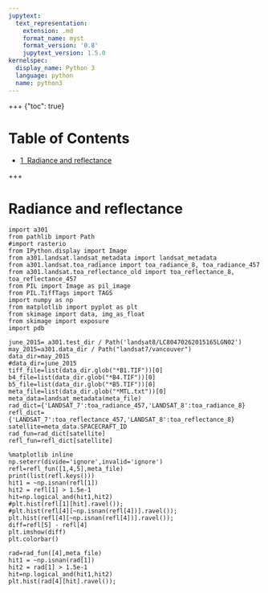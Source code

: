 ```yaml
---
jupytext:
  text_representation:
    extension: .md
    format_name: myst
    format_version: '0.8'
    jupytext_version: 1.5.0
kernelspec:
  display_name: Python 3
  language: python
  name: python3
---
```


+++ {"toc": true}

<h1>Table of Contents<span class="tocSkip"></span></h1>
<div class="toc"><ul class="toc-item"><li><span><a href="#Radiance-and-reflectance" data-toc-modified-id="Radiance-and-reflectance-1"><span class="toc-item-num">1&nbsp;&nbsp;</span>Radiance and reflectance</a></span></li></ul></div>

+++

# Radiance and reflectance

```{code-cell}
import a301
from pathlib import Path
#import rasterio
from IPython.display import Image
from a301.landsat.landsat_metadata import landsat_metadata
from a301.landsat.toa_radiance import toa_radiance_8, toa_radiance_457
from a301.landsat.toa_reflectance_old import toa_reflectance_8, toa_reflectance_457
from PIL import Image as pil_image
from PIL.TiffTags import TAGS
import numpy as np
from matplotlib import pyplot as plt
from skimage import data, img_as_float
from skimage import exposure
import pdb

june_2015= a301.test_dir / Path('landsat8/LC80470262015165LGN02')
may_2015=a301.data_dir / Path("landsat7/vancouver")
data_dir=may_2015
#data_dir=june_2015
tiff_file=list(data_dir.glob("*B1.TIF"))[0]
b4_file=list(data_dir.glob("*B4.TIF"))[0]
b5_file=list(data_dir.glob("*B5.TIF"))[0]
meta_file=list(data_dir.glob("*MTL.txt"))[0]
meta_data=landsat_metadata(meta_file)
rad_dict={'LANDSAT_7':toa_radiance_457,'LANDSAT_8':toa_radiance_8}
refl_dict={'LANDSAT_7':toa_reflectance_457,'LANDSAT_8':toa_reflectance_8}         
satellite=meta_data.SPACECRAFT_ID
rad_fun=rad_dict[satellite]
refl_fun=refl_dict[satellite]
```

```{code-cell}
%matplotlib inline
np.seterr(divide='ignore',invalid='ignore')
refl=refl_fun([1,4,5],meta_file)
print(list(refl.keys()))
hit1 = ~np.isnan(refl[1])
hit2 = refl[1] > 1.5e-1
hit=np.logical_and(hit1,hit2)
#plt.hist(refl[1][hit].ravel());
#plt.hist(refl[4][~np.isnan(refl[4])].ravel());
plt.hist(refl[4][~np.isnan(refl[4])].ravel());
diff=refl[5] - refl[4]
plt.imshow(diff)
plt.colorbar()
```

```{code-cell}
rad=rad_fun([4],meta_file)
hit1 = ~np.isnan(rad[1])
hit2 = rad[1] > 1.5e-1
hit=np.logical_and(hit1,hit2)
plt.hist(rad[4][hit].ravel());
```
